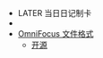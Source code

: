 - LATER  当日日记制卡
-
- [OmniFocus 文件格式](https://github.com/tomzx/ofocus-format/tree/2.0)
	- [开源](https://github.com/omnigroup/OmniGroup)